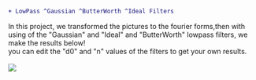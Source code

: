```diff
+ LowPass ^Gaussian ^ButterWorth ^Ideal Filters
```
In this project, we transformed the pictures to the fourier forms,then with using of the "Gaussian" and "Ideal" and "ButterWorth" lowpass filters, we make the results below!</br>
you can edit the "d0" and "n" values of the filters to get your own results.</br></br>
![](result.JPG)
